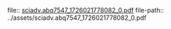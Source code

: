 file:: [sciadv.abq7547_1726021778082_0.pdf](../assets/sciadv.abq7547_1726021778082_0.pdf)
file-path:: ../assets/sciadv.abq7547_1726021778082_0.pdf
